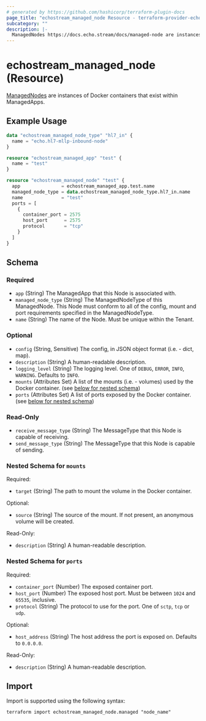 ```yaml
---
# generated by https://github.com/hashicorp/terraform-plugin-docs
page_title: "echostream_managed_node Resource - terraform-provider-echostream"
subcategory: ""
description: |-
  ManagedNodes https://docs.echo.stream/docs/managed-node are instances of Docker containers that exist within ManagedApps.
---
```


# echostream_managed_node (Resource)

[ManagedNodes](https://docs.echo.stream/docs/managed-node) are instances of Docker containers that exist within ManagedApps.

## Example Usage

```terraform
data "echostream_managed_node_type" "hl7_in" {
  name = "echo.hl7-mllp-inbound-node"
}

resource "echostream_managed_app" "test" {
  name = "test"
}

resource "echostream_managed_node" "test" {
  app               = echostream_managed_app.test.name
  managed_node_type = data.echostream_managed_node_type.hl7_in.name
  name              = "test"
  ports = [
    {
      container_port = 2575
      host_port      = 2575
      protocol       = "tcp"
    }
  ]
}
```

<!-- schema generated by tfplugindocs -->
## Schema

### Required

- `app` (String) The ManagedApp that this Node is associated with.
- `managed_node_type` (String) The ManagedNodeType of this ManagedNode. This Node must conform to all of the config, mount and port requirements specified in the ManagedNodeType.
- `name` (String) The name of the Node. Must be unique within the Tenant.

### Optional

- `config` (String, Sensitive) The config, in JSON object format (i.e. - dict, map).
- `description` (String) A human-readable description.
- `logging_level` (String) The logging level. One of `DEBUG`, `ERROR`, `INFO`, `WARNING`. Defaults to `INFO`.
- `mounts` (Attributes Set) A list of the mounts (i.e. - volumes) used by the Docker container. (see [below for nested schema](#nestedatt--mounts))
- `ports` (Attributes Set) A list of ports exposed by the Docker container. (see [below for nested schema](#nestedatt--ports))

### Read-Only

- `receive_message_type` (String) The MessageType that this Node is capable of receiving.
- `send_message_type` (String) The MessageType that this Node is capable of sending.

<a id="nestedatt--mounts"></a>
### Nested Schema for `mounts`

Required:

- `target` (String) The path to mount the volume in the Docker container.

Optional:

- `source` (String) The source of the mount. If not present, an anonymous volume will be created.

Read-Only:

- `description` (String) A human-readable description.


<a id="nestedatt--ports"></a>
### Nested Schema for `ports`

Required:

- `container_port` (Number) The exposed container port.
- `host_port` (Number) The exposed host port. Must be between `1024` and `65535`, inclusive.
- `protocol` (String) The protocol to use for the port. One of `sctp`, `tcp` or `udp`.

Optional:

- `host_address` (String) The host address the port is exposed on. Defaults to `0.0.0.0`.

Read-Only:

- `description` (String) A human-readable description.

## Import

Import is supported using the following syntax:

```shell
terraform import echostream_managed_node.managed "node_name"
```
